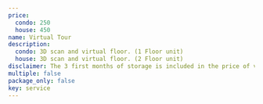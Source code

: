 ```yaml
---
price:
  condo: 250
  house: 450
name: Virtual Tour
description:
  condo: 3D scan and virtual floor. (1 Floor unit)
  house: 3D scan and virtual floor. (2 Floor unit)
disclaimer: The 3 first months of storage is included in the price of virtual tours.
multiple: false
package_only: false
key: service
---
```

